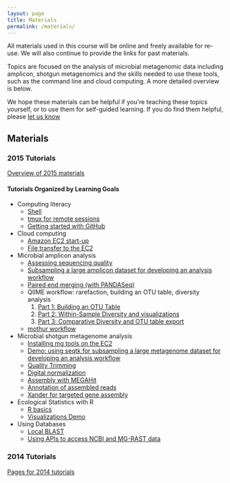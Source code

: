 ```yaml
---
layout: page
title: Materials
permalink: /materials/
---
```


All materials used in this course will be online and freely available 
for re-use. We will also continue to provide the links for past materials. 

Topics are focused on the analysis of microbial metagenomic data including 
amplicon, shotgun metagenomics and the skills needed to use these tools, 
such as the command line and cloud computing. A more detailed overview is
below. 

We hope these materials can be helpful if you're teaching these topics yourself, or to use them for self-guided learning. If you do find them helpful, please [let us know](mailto:edamame-course@gmail.com)


## Materials

### 2015 Tutorials


[Overview of 2015 materials](https://github.com/edamame-course/2015-tutorials/wiki)

#### Tutorials Organized by Learning Goals
* Computing literacy
     * [Shell](https://github.com/edamame-course/2015-tutorials/blob/master/final/2015-06-22-introduction_to_the_shell.md)
     * [tmux for remote sessions](https://github.com/edamame-course/2015-tutorials/blob/master/final/2015-06-22_tmux.md)
     * [Getting started with GitHub](https://github.com/edamame-course/2015-tutorials/blob/master/final/2015-06-28-IntroToGitHub.md)
* Cloud computing
    * [Amazon EC2 start-up](https://github.com/edamame-course/2015-tutorials/blob/master/final/2015-06-22-EC2_Startup.md)
    * [File transfer to the EC2](https://github.com/edamame-course/2015-tutorials/blob/master/final/2015-06-22-EC2_Connection_FileTransfer.md)
* Microbial amplicon analysis
    * [Assessing sequencing quality](https://github.com/edamame-course/2015-tutorials/blob/master/final/2015-06-22_FastQC_tutorial.md)
    * [Subsampling a large amplicon dataset for developing an analysis workflow](https://github.com/edamame-course/2015-tutorials/blob/master/final/2015-06-23-QIIME1.md#ampliconsubsampling)
    * [Paired end merging (with PANDASeq)](https://github.com/edamame-course/2015-tutorials/blob/master/final/2015-06-23-QIIME1.md#pandaseq1)
    * QIIME workflow:  rarefaction, building an OTU table, diversity analysis
       1. [Part 1: Building an OTU Table](https://github.com/edamame-course/2015-tutorials/blob/master/final/2015-06-23-QIIME1.md)
       2. [Part 2: Within-Sample Diversity and visualizations](https://github.com/edamame-course/2015-tutorials/blob/master/final/2015-06-23_QIIME2.md)
       3. [Part 3: Comparative Diversity and OTU table export](https://github.com/edamame-course/2015-tutorials/blob/master/final/2015-06-23-QIIME3.md)
    * [mothur workflow](http://www.mothur.org/wiki/MiSeq_SOP)
* Microbial shotgun metagenome analysis 
    * [Installing mg tools on the EC2](https://github.com/edamame-course/2015-tutorials/blob/master/final/2015-06-25_MetaGenome_Installation.md)    
    * [Demo: using seqtk for subsampling a large metagenome dataset for developing an analysis workflow](https://github.com/edamame-course/2015-tutorials/blob/master/demos/Creating_SubSampled_mg_Data.sh)
    * [Quality Trimming](https://github.com/edamame-course/2015-tutorials/blob/master/final/2015-06-25-quality_trimming.md)
    * [Digital normalization](https://github.com/edamame-course/2015-tutorials/blob/master/final/2015-06-25-digital_normalization.md)
    * [Assembly with MEGAHit](https://github.com/edamame-course/2015-tutorials/blob/master/final/2015-06-25-assembling_your_metagenome.md)
    * [Annotation of assembled reads](https://github.com/edamame-course/2015-tutorials/blob/master/final/2015-06-26-MG_Annotation_Prokka.md)
    * [Xander for targeted gene assembly](https://github.com/rdpstaff/Xander_assembler)
* Ecological Statistics with R
    * [R basics](https://github.com/edamame-course/2015-tutorials/blob/master/final/2015-06-27-Jones_R.md)
    * [Visualizations Demo](https://github.com/edamame-course/2015-tutorials/blob/master/final/2015-07-01-VisualizationDemo.md)
* Using Databases
    * [Local BLAST](https://github.com/edamame-course/2015-tutorials/blob/master/final/2015-06-25-Running_blast_from_command_line.md)
    * [Using APIs to access NCBI and MG-RAST data](http://adina-howe.readthedocs.org/en/latest/ncbi/)

<h3>2014 Tutorials</h3>

[Pages for 2014 tutorials](https://github.com/edamame-course/2014-tutorials/tree/master/_posts)


